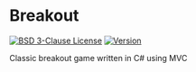 # Breakout

[![BSD 3-Clause License](https://img.shields.io/badge/License-BSD_3--Clauses-blue.svg?longCache=true)](https://github.com/NearHuscarl/Breakout/blob/master/LICENSE.md)
[![Version](https://img.shields.io/badge/Version-0.3.3-green.svg?longCache=true)](https://github.com/NearHuscarl/Breakout/releases)

Classic breakout game written in C# using MVC
